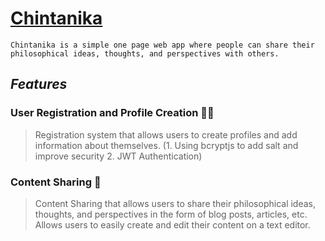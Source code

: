# [Chintanika]()
```
Chintanika is a simple one page web app where people can share their philosophical ideas, thoughts, and perspectives with others.
```
 _Features_
--
### User Registration and Profile Creation :technologist:

>Registration system that allows users to create profiles and add information about themselves.
>(1. Using bcryptjs to add salt and improve security
> 2. JWT Authentication)

### Content Sharing :speech_balloon:
>Content Sharing that allows users to share their philosophical ideas, thoughts, and perspectives in the form of blog posts, articles, etc.
>Allows users to easily create and edit their content on a text editor.
